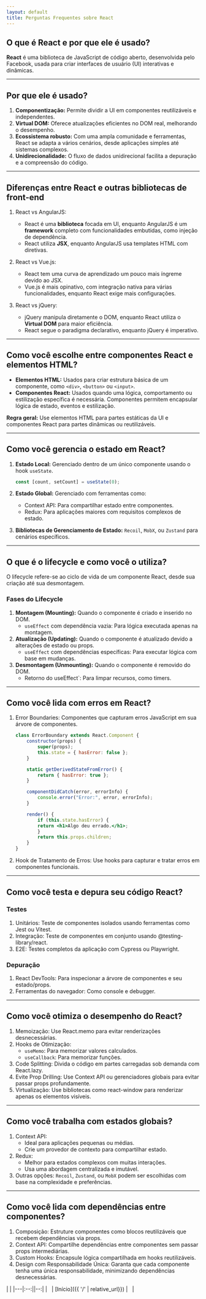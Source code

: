 ```yaml
---
layout: default
title: Perguntas Frequentes sobre React
---
```


## O que é React e por que ele é usado?

**React** é uma biblioteca de JavaScript de código aberto, desenvolvida pelo Facebook, usada para criar interfaces de usuário (UI) interativas e dinâmicas.

---

## Por que ele é usado?

1. **Componentização:** Permite dividir a UI em componentes reutilizáveis e independentes.
2. **Virtual DOM:** Oferece atualizações eficientes no DOM real, melhorando o desempenho.
3. **Ecossistema robusto:** Com uma ampla comunidade e ferramentas, React se adapta a vários cenários, desde aplicações simples até sistemas complexos.
4. **Unidirecionalidade:** O fluxo de dados unidirecional facilita a depuração e a compreensão do código.

---

## Diferenças entre React e outras bibliotecas de front-end

1. React vs AngularJS:
   - React é uma **biblioteca** focada em UI, enquanto AngularJS é um **framework** completo com funcionalidades embutidas, como injeção de dependência.
   - React utiliza **JSX**, enquanto AngularJS usa templates HTML com diretivas.

2. React vs Vue.js:
   - React tem uma curva de aprendizado um pouco mais íngreme devido ao JSX.
   - Vue.js é mais opinativo, com integração nativa para várias funcionalidades, enquanto React exige mais configurações.

3. React vs jQuery:
   - jQuery manipula diretamente o DOM, enquanto React utiliza o **Virtual DOM** para maior eficiência.
   - React segue o paradigma declarativo, enquanto jQuery é imperativo.

---

## Como você escolhe entre componentes React e elementos HTML?

- **Elementos HTML:** Usados para criar estrutura básica de um componente, como `<div>`, `<button>` ou `<input>`.
- **Componentes React:** Usados quando uma lógica, comportamento ou estilização específica é necessária. Componentes permitem encapsular lógica de estado, eventos e estilização.

**Regra geral:** Use elementos HTML para partes estáticas da UI e componentes React para partes dinâmicas ou reutilizáveis.

---

## Como você gerencia o estado em React?

1. **Estado Local:** Gerenciado dentro de um único componente usando o hook `useState`.

   ```javascript
   const [count, setCount] = useState(0);
   ```

2. **Estado Global:** Gerenciado com ferramentas como:
    - Context API: Para compartilhar estado entre componentes.
    - Redux: Para aplicações maiores com requisitos complexos de estado.

3. **Bibliotecas de Gerenciamento de Estado:** `Recoil`, `MobX`, ou `Zustand` para cenários específicos.

---

## O que é o lifecycle e como você o utiliza?

O lifecycle refere-se ao ciclo de vida de um componente React, desde sua criação até sua desmontagem.

### Fases do Lifecycle

1. **Montagem (Mounting):** Quando o componente é criado e inserido no DOM.
    - `useEffect` com dependência vazia: Para lógica executada apenas na montagem.
2. **Atualização (Updating):** Quando o componente é atualizado devido a alterações de estado ou props.
    - `useEffect` com dependências específicas: Para executar lógica com base em mudanças.
3. **Desmontagem (Unmounting):** Quando o componente é removido do DOM.
    - Retorno do useEffect`: Para limpar recursos, como timers.

---

## Como você lida com erros em React?

1. Error Boundaries: Componentes que capturam erros JavaScript em sua árvore de componentes.

    ```jsx
    class ErrorBoundary extends React.Component {
        constructor(props) {
            super(props);
            this.state = { hasError: false };
        }

        static getDerivedStateFromError() {
            return { hasError: true };
        }

        componentDidCatch(error, errorInfo) {
            console.error("Error:", error, errorInfo);
        }

        render() {
            if (this.state.hasError) {
            return <h1>Algo deu errado.</h1>;
            }
            return this.props.children;
        }
    }
    ```

2. Hook de Tratamento de Erros: Use hooks para capturar e tratar erros em componentes funcionais.

---

## Como você testa e depura seu código React?

### Testes

1. Unitários: Teste de componentes isolados usando ferramentas como Jest ou Vitest.
2. Integração: Teste de componentes em conjunto usando @testing-library/react.
3. E2E: Testes completos da aplicação com Cypress ou Playwright.

### Depuração

1. React DevTools: Para inspecionar a árvore de componentes e seu estado/props.
2. Ferramentas do navegador: Como console e debugger.

---

## Como você otimiza o desempenho do React?

1. Memoização: Use React.memo para evitar renderizações desnecessárias.
2. Hooks de Otimização:
    - `useMemo`: Para memorizar valores calculados.
    - `useCallback`: Para memorizar funções.
3. Code Splitting: Divida o código em partes carregadas sob demanda com React.lazy.
4. Evite Prop Drilling: Use Context API ou gerenciadores globais para evitar passar props profundamente.
5. Virtualização: Use bibliotecas como react-window para renderizar apenas os elementos visíveis.

---

## Como você trabalha com estados globais?

1. Context API:
    - Ideal para aplicações pequenas ou médias.
    - Crie um provedor de contexto para compartilhar estado.
2. Redux:
    - Melhor para estados complexos com muitas interações.
    - Usa uma abordagem centralizada e imutável.
3. Outras opções: `Recoil`, `Zustand`, ou `MobX` podem ser escolhidas com base na complexidade e preferências.

---

## Como você lida com dependências entre componentes?

1. Composição: Estruture componentes como blocos reutilizáveis que recebem dependências via props.
2. Context API: Compartilhe dependências entre componentes sem passar props intermediárias.
3. Custom Hooks: Encapsule lógica compartilhada em hooks reutilizáveis.
4. Design com Responsabilidade Única: Garanta que cada componente tenha uma única responsabilidade, minimizando dependências desnecessárias.

|   |
|---|:--:||--:|
| &nbsp; | [Início]({{ '/' | relative_url}}) | &nbsp; |
